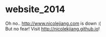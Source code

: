 website_2014
============

Oh no.. http://www.nicolejiang.com is down :(  
But no fear!
Visit <a href="http://nicolekjiang.github.io">http://nicolekjiang.github.io</a>!
